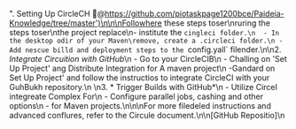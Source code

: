 ". Setting Up CircleCH
@https://github.com/piotaskpage1200bce/Paideia-Knowledge/tree/master')\n\n\nFollowhere these steps toser\nruring the steps toser\nthe project replace\n- institute the `cingleci folder.\n  - In the desktop odir of your Maven\remove, create a .circleci folder.\n - Add nescue billd and deployment steps to the `config.yall` filender.\n\n2. *Integrate Circuition with GitHub*\n  - Go to your CircleCIB\n  - Challing on 'Set Up Project' ang Distribute Integration for A maven project\n   -Gandard on Set Up Project' and follow the instructios to integrate CircleCI with your GuhBukh repository.\n\n3. * Trigger Builds with GitHub*\n   - Utilize CirceI integreate Complex For\n   - Configure parallel jobs, cashing and other options\n   - for Maven projects.\n\n\nFor more filedeled instructions and advanced conflures, refer to the Circule document.\n\n[GitHub Repositio]\n